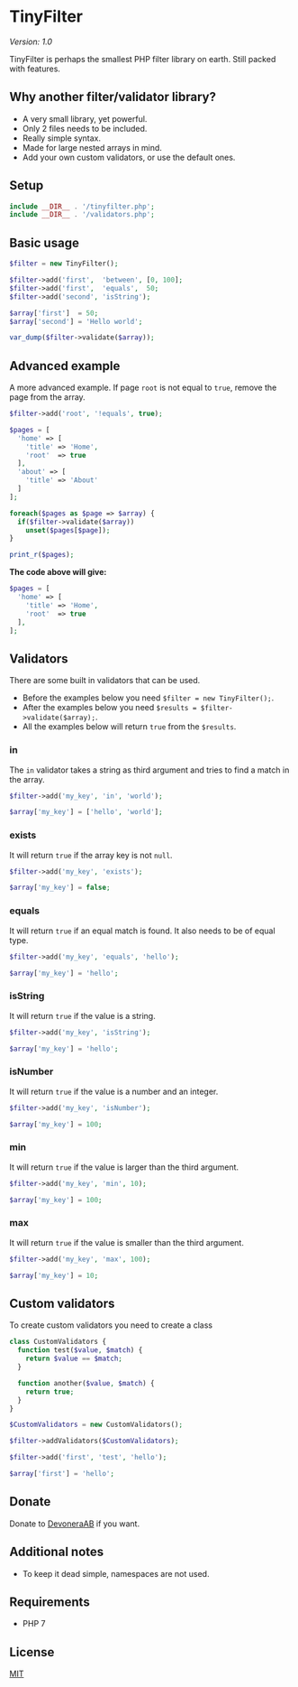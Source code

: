 # TinyFilter

*Version: 1.0*

TinyFilter is perhaps the smallest PHP filter library on earth. Still packed with features.

## Why another filter/validator library?

- A very small library, yet powerful.
- Only 2 files needs to be included.
- Really simple syntax.
- Made for large nested arrays in mind.
- Add your own custom validators, or use the default ones.

## Setup

```php
include __DIR__ . '/tinyfilter.php';
include __DIR__ . '/validators.php';
```

## Basic usage

```php
$filter = new TinyFilter();

$filter->add('first',  'between', [0, 100];
$filter->add('first',  'equals',  50;
$filter->add('second', 'isString');

$array['first']  = 50;
$array['second'] = 'Hello world';

var_dump($filter->validate($array));
```

## Advanced example

A more advanced example. If page `root` is not equal to `true`, remove the page from the array.

```php
$filter->add('root', '!equals', true);

$pages = [
  'home' => [
    'title' => 'Home',
    'root'  => true
  ],
  'about' => [
    'title' => 'About'
  ]
];

foreach($pages as $page => $array) {
  if($filter->validate($array))
    unset($pages[$page]);
}

print_r($pages);
```

**The code above will give:**

```php
$pages = [
  'home' => [
    'title' => 'Home',
    'root'  => true
  ],
];
```

## Validators

There are some built in validators that can be used.

- Before the examples below you need `$filter = new TinyFilter();`. 
- After the examples below you need `$results = $filter->validate($array);`.
- All the examples below will return `true` from the `$results`.

### in

The `in` validator takes a string as third argument and tries to find a match in the array.

```php
$filter->add('my_key', 'in', 'world');

$array['my_key'] = ['hello', 'world'];
```

### exists

It will return `true` if the array key is not `null`.

```php
$filter->add('my_key', 'exists');

$array['my_key'] = false;
```

### equals

It will return `true` if an equal match is found. It also needs to be of equal type.

```php
$filter->add('my_key', 'equals', 'hello');

$array['my_key'] = 'hello';
```

### isString

It will return `true` if the value is a string.

```php
$filter->add('my_key', 'isString');

$array['my_key'] = 'hello';
```

### isNumber

It will return `true` if the value is a number and an integer.

```php
$filter->add('my_key', 'isNumber');

$array['my_key'] = 100;
```

### min

It will return `true` if the value is larger than the third argument.

```php
$filter->add('my_key', 'min', 10);

$array['my_key'] = 100;
```

### max

It will return `true` if the value is smaller than the third argument.

```php
$filter->add('my_key', 'max', 100);

$array['my_key'] = 10;
```

## Custom validators

To create custom validators you need to create a class

```php
class CustomValidators {
  function test($value, $match) {
    return $value == $match;
  }

  function another($value, $match) {
    return true;
  }
}

$CustomValidators = new CustomValidators();

$filter->addValidators($CustomValidators);

$filter->add('first', 'test', 'hello');

$array['first'] = 'hello';
```

## Donate

Donate to [DevoneraAB](https://www.paypal.me/DevoneraAB) if you want.

## Additional notes

- To keep it dead simple, namespaces are not used.

## Requirements

- PHP 7

## License

[MIT](license)